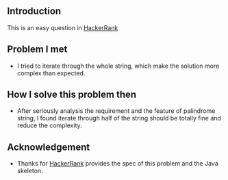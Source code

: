 ## Introduction
This is an easy question in [HackerRank](https://www.hackerrank.com/challenges/java-string-reverse)

## Problem I met
- I tried to iterate through the whole string, which make the solution more complex than expected.

## How I solve this problem then
- After seriously analysis the requirement and the feature of palindrome string, I found iterate through half of the string should be totally fine and reduce the complexity.


## Acknowledgement
- Thanks for [HackerRank](https://www.hackerrank.com) provides the spec of this problem and the Java skeleton.
